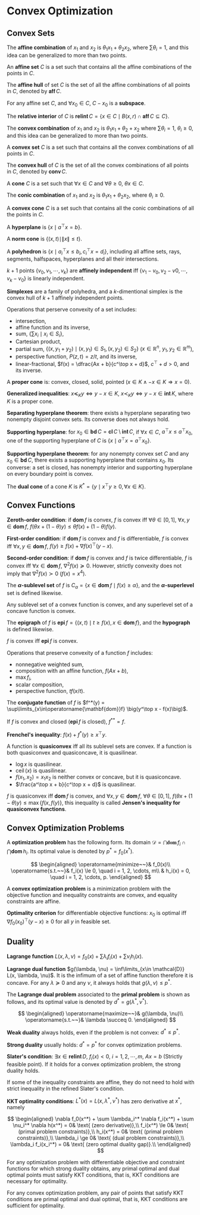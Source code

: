 # Convex Optimization

## Convex Sets

The **affine combination** of $x_1$ and $x_2$ is $\theta_1 x_1 + \theta_2 x_2$, where $\sum \theta_i = 1$, and this idea can be generalized to more than two points.

An **affine set** $C$ is a set such that contains all the affine combinations of the points in $C$.

The **affine hull** of set $C$ is the set of all the affine combinations of all points in $C$, denoted by $\operatorname{\mathbf{aff}} C$.

For any affine set $C$, and $\forall x_0 \in C$, $C - x_0$ is a **subspace**.

The **relative interior** of $C$ is $\operatorname{\mathbf{relint}} C = \{x \in C \mid B(x, r) \cap \operatorname{\mathbf{aff}} C \subseteq C\}$.

The **convex combination** of $x_1$ and $x_2$ is $\theta_1 x_1 + \theta_2 + x_2$ where $\sum \theta_i = 1$, $\theta_i \ge 0$, and this idea can be generalized to more than two points.

A **convex set** $C$ is a set such that contains all the convex combinations of all points in $C$.

The **convex hull** of $C$ is the set of all the convex combinations of all points in $C$, denoted by $\operatorname{\mathbf{conv}} C$.

A **cone** $C$ is a set such that $\forall x \in C$ and $\forall \theta \ge 0$, $\theta x \in C$.

The **conic combination** of $x_1$ and $x_2$ is $\theta_1 x_1 + \theta_2 x_2$, where $\theta_i \ge 0$.

A **convex cone** $C$ is a set such that contains all the conic combinations of all the points in $C$.

A **hyperplane** is $\{x \mid a^\top x = b\}$.

A **norm cone** is $\{(x, t) \mid \|x\| \le t\}$.

A **polyhedron** is $\{x \mid a_i^\top x \le b_i, c_i^\top x = d_i\}$, including all affine sets, rays, segments, halfspaces, hyperplanes and all their intersections.

$k+1$ points $\{v_0, v_1, \cdots, v_k\}$ are **affinely independent** iff $\{v_1-v_0, v_2-v0, \cdots, v_k - v_0\}$ is linearly independent.

**Simplexes** are a family of polyhedra, and a $k$-dimentional simplex is the convex hull of $k+1$ affinely independent points.

Operations that perserve convexity of a set includes:

* intersection,
* affine function and its inverse,
* sum, $\big\{\sum x_i \mid x_i \in S_i\big\}$,
* Cartesian product,
* partial sum, $\{(x, y_1 + y_2) \mid (x, y_1) \in S_1, (x, y_2) \in S_2 \}$ ($x \in \mathbb{R}^n$, $y_1, y_2 \in \mathbb{R}^m$),
* perspective function, $P(z, t) = z/t$, and its inverse,
* linear-fractional, $f(x) = \dfrac{Ax + b}{c^\top x + d}$, $c^\top + d > 0$, and its inverse.

A **proper cone** is: convex, closed, solid, pointed ($x \in K \land -x \in K \Rightarrow x = 0$).

**Generalized inequalities**: $x \preccurlyeq_K y \Leftrightarrow y - x \in K$, $x \prec_K y \Leftrightarrow y - x \in \operatorname{\mathbf{int}} K$, where $K$ is a proper cone.

**Separating hyperplane theorem**: there exists a hyperplane separating two nonempty disjoint convex sets. Its converse does not always hold.

**Supporting hyperplane**: for $x_0 \in \operatorname{\mathbf{bd}} C = \operatorname{\mathbf{cl}} C \setminus \operatorname{\mathbf{int}} C$, if $\forall x \in C$, $a^\top x \le a^\top x_0$, one of the supporting hyperplane of $C$ is $\left\{x \mid a^\top x = a^\top x_0\right\}$.

**Supporting hyperplane theorem**: for any nonempty convex set $C$ and any $x_0 \in \operatorname{\mathbf{bd}} C$, there exists a supporting hyperplane that contains $x_0$. Its converse: a set is closed, has nonempty interior and supporting hyperplane on every boundary point is convex.

The **dual cone** of a cone $K$ is $K^* = \{y \mid x^\top y \ge 0, \forall x \in K\}$.

## Convex Functions

**Zeroth-order condition**: if $\operatorname{\mathbf{dom}}f$ is convex, $f$ is convex iff $\forall \theta\in [0, 1]$, $\forall x, y \in \operatorname{\mathbf{dom}}f$, $f(\theta x + (1 - \theta)y) \le \theta f(x) + (1-\theta)f(y)$.

**First-order condition**: if $\operatorname{\mathbf{dom}}f$ is convex and $f$ is differentiable, $f$ is convex iff $\forall x, y \in \operatorname{\mathbf{dom}}f$, $f(y) \ge f(x) + \nabla f(x)^\top (y-x)$.

**Second-order condition**: if $\operatorname{\mathbf{dom}}f$ is convex and $f$ is twice differentiable, $f$ is convex iff $\forall x \in \operatorname{\mathbf{dom}}f$, $\nabla^2 f(x) \succcurlyeq 0$. However, strictly convexity does not imply that $\nabla^2 f(x) \succ 0$ ($f(x) = x^4$).

The **$\alpha$-sublevel set** of $f$ is $C_\alpha = \{x \in \operatorname{\mathbf{dom}}f\mid f(x) \ge \alpha\}$, and the **$\alpha$-superlevel** set is defined likewise.

Any sublevel set of a convex function is convex, and any superlevel set of a concave function is convex.

The **epigraph** of $f$ is $\operatorname{\mathbf{epi}}f = \{(x, t) \mid t \ge f(x), x \in \operatorname{\mathbf{dom}}f\}$, and the **hypograph** is defined likewise.

$f$ is convex iff $\operatorname{\mathbf{epi}}f$ is convex.

Operations that preserve convexity of a function $f$ includes:

* nonnegative weighted sum,
* composition with an affine function, $f(Ax + b)$,
* $\max{f_i}$,
* scalar composition,
* perspective function, $tf(x/t)$.

The **conjugate function** of $f$ is $f^*(y) = \sup\limits_{x\in\operatorname{\mathbf{dom}}f} \big(y^\top x - f(x)\big)$.

If $f$ is convex and closed ($\operatorname{\mathbf{epi}}f$ is closed), $f^{**} = f$.

**Frenchel's inequality**: $f(x) + f^*(y) \ge x^\top y$.

A function is **quasiconvex** iff all its sublevel sets are convex. If a function is both quasiconvex and quasiconcave, it is quasilinear.

* $\log x$ is quasilinear.
* $\operatorname{ceil}(x)$ is quasilinear.
* $f(x_1, x_2) = x_1x_2$ is neither convex or concave, but it is quasiconcave.
* $\frac{a^\top x + b}{c^\top x + d}$ is quasilinear.

$f$ is quasiconvex iff $\operatorname{\mathbf{dom}}f$ is convex, and $\forall x, y \in \operatorname{\mathbf{dom}}f$, $\forall \theta \in [0, 1]$, $f(\theta x + (1 - \theta)y) \le \max\{f(x, f(y)\}$, this inequality is called **Jensen's inequality for quasiconvex functions**.

## Convex Optimization Problems

A **optimization problem** has the following form. Its domain $\mathcal{D} = \bigcap \operatorname{\mathbf{dom}}f_i \cap \bigcap \operatorname{\mathbf{dom}}h_i$. Its optimal value is denoted by $p^* = f_0(x^*)$.

$$
\begin{aligned}
\operatorname{minimize~~}& f_0(x)\\
\operatorname{s.t.~~}& f_i(x) \le 0, \quad i = 1, 2, \cdots, m\\
& h_i(x) = 0, \quad i = 1, 2, \cdots, p.
\end{aligned}
$$

A **convex optimization problem** is a minimization problem with the objective function and inequality constraints are convex, and equality constraints are affine.

**Optimality criterion** for differentiable objective functions: $x_0$ is optimal iff $\nabla f_0(x_0)^\top (y-x) \ge 0$ for all $y$ in feasible set.

## Duality

**Lagrange function** $L(x, \lambda, \nu) = f_0(x) + \sum \lambda_i f_i(x) + \sum \nu_i h_i(x)$.

**Lagrange dual function** $g(\lambda, \nu) = \inf\limits_{x\in \mathcal{D}} L(x, \lambda, \nu)$. It is the infimum of a set of affine function therefore it is concave. For any $\lambda \succeq 0$ and any $\nu$, it always holds that $g(\lambda, \nu) \le p^*$.

The **Lagrange dual problem** associated to the **primal problem** is shown as follows, and its optimal value is denoted by $d^* = g(\lambda^*, \nu^*)$.

$$
\begin{aligned}
\operatorname{maximize~~}& g(\lambda, \nu)\\
\operatorname{s.t.~~}& \lambda \succeq 0.
\end{aligned}
$$

**Weak duality** always holds, even if the problem is not convex: $d^* \le p^*$.

**Strong duality** usually holds: $d^* = p^*$ for convex optimization problems.

**Slater's condition**: $\exists x \in \operatorname{\mathbf{relint}}D$, $f_i(x) < 0$, $i = 1, 2, \cdots, m$, $Ax = b$ (Strictly feasible point). If it holds for a convex optimization problem, the strong duality holds.

If some of the inequality constraints are affine, they do not need to hold with strict inequality in the refined Slater's condition.

**KKT optimality conditions**: $L^*(x) = L(x,\lambda^*, \nu^*)$ has zero derivative at $x^*$, namely

$$
\begin{aligned}
\nabla f_0(x^*) + \sum \lambda_i^* \nabla f_i(x^*) + \sum \nu_i^* \nabla h(x^*) = 0& \text{ (zero derivative)},\\
f_i(x^*) \le 0& \text{ (primal problem constraints)},\\
h_i(x^*) = 0& \text{ (primal problem constraints)},\\
\lambda_i \ge 0& \text{ (dual problem constraints)},\\
\lambda_i f_i(x_i^*) = 0& \text{ (zero optimal duality gap)}.\\
\end{aligned}
$$

For any optimization problem with differentiable objective and constraint functions for which strong duality obtains, any primal optimal and dual optimal points must satisfy KKT conditions, that is, KKT conditions are necessary for optimality.

For any convex optimization problem, any pair of points that satisfy KKT conditions are primal optimal and dual optimal, that is, KKT conditions are sufficient for optimality.
